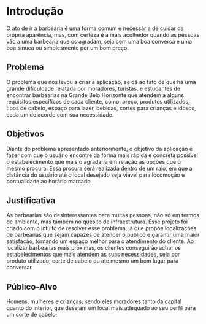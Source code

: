 # Introdução
O ato de ir a barbearia é uma forma comum e necessária de cuidar da própria aparência, mas, com certeza é a mais acolhedor quando as pessoas vão a uma barbearia que os agradam, seja com uma boa conversa e uma boa sinuca ou simplesmente por um bom preço.

## Problema
O problema que nos levou a criar a aplicação, se dá ao fato de que há uma grande dificuldade relatada por moradores, turistas, e estudantes de encontrar barbearias na Grande Belo Horizonte que atendem a alguns requisitos específicos de cada cliente, como: preço, produtos utilizados, tipos de cabelo, espaço para lazer, bebidas, cortes para crianças e idosos, cada um de acordo com sua necessidade.

## Objetivos

Diante do problema apresentado anteriormente, o objetivo da aplicação é fazer com que o usuário encontre da forma mais rápida e concreta possível o estabelecimento que mais o agradaria em relação as opções que o mesmo procura. Essa procura será realizada dentro de um raio, em que a distância do usuário até o local desejado seja viável para locomoção e pontualidade ao horário marcado.

## Justificativa

As barbearias são desinteressantes para muitas pessoas, não só em termos de ambiente, mas também no quesito de infraestrutura. Esse projeto foi criado com o intuito de resolver esse problema, já que propõe localizações de barbearias que sejam capazes de atender o público e garantir uma maior satisfação, tornando um espaço melhor para o atendimento do cliente. Ao localizar barbearias mais próximas, os clientes conseguirâo achar os estabelecimentos que mais atendem as suas necessidades, seja por produto utilizado, corte de cabelo ou ate mesmo um bom lugar para conversar.

## Público-Alvo
Homens, mulheres e crianças, sendo eles moradores tanto da capital quanto do interior, que desejam um local mais adequado ao seu perfil para um corte de cabelo;
